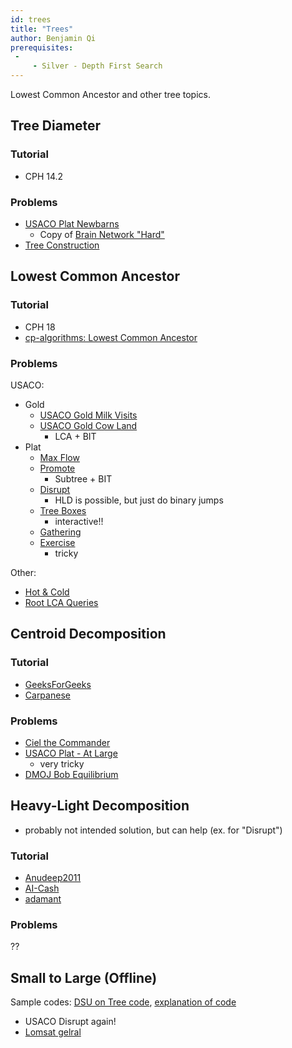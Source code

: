 ```yaml
---
id: trees
title: "Trees"
author: Benjamin Qi
prerequisites: 
 - 
     - Silver - Depth First Search
---
```


<module-excerpt>

Lowest Common Ancestor and other tree topics.

</module-excerpt>

## Tree Diameter

### Tutorial

 - CPH 14.2

### Problems

 - [USACO Plat Newbarns](http://www.usaco.org/index.php?page=viewproblem2&cpid=817)
   - Copy of [Brain Network "Hard"](https://codeforces.com/contest/690/problem/C3)
 - [Tree Construction](https://csacademy.com/contest/archive/task/tree-construct)

## Lowest Common Ancestor

### Tutorial

 - CPH 18
 - [cp-algorithms: Lowest Common Ancestor](https://cp-algorithms.com/)

### Problems

USACO:

 - Gold
   - [USACO Gold Milk Visits](http://www.usaco.org/index.php?page=viewproblem2&cpid=970)
   - [USACO Gold Cow Land](http://www.usaco.org/index.php?page=viewproblem2&cpid=921)
     - LCA + BIT
 - Plat
   - [Max Flow](http://www.usaco.org/index.php?page=viewproblem2&cpid=576)
   - [Promote](http://www.usaco.org/index.php?page=viewproblem2&cpid=696)
     - Subtree + BIT
   - [Disrupt](http://www.usaco.org/index.php?page=viewproblem2&cpid=842)
     - HLD is possible, but just do binary jumps
   - [Tree Boxes](http://www.usaco.org/index.php?page=viewproblem2&cpid=948)
     - interactive!!
   - [Gathering](http://www.usaco.org/index.php?page=viewproblem2&cpid=866)
   - [Exercise](http://www.usaco.org/index.php?page=viewproblem2&cpid=901)
     - tricky

Other:

 - [Hot & Cold](https://dmoj.ca/problem/bts17p7) [](105)
 - [Root LCA Queries](https://csacademy.com/contest/archive/task/root-lca-queries/) [](107)

## Centroid Decomposition

### Tutorial

 - [GeeksForGeeks](http://www.geeksforgeeks.org/centroid-decomposition-of-tree/)
 - [Carpanese](https://medium.com/carpanese/an-illustrated-introduction-to-centroid-decomposition-8c1989d53308)

### Problems

 - [Ciel the Commander](https://codeforces.com/problemset/problem/321/C)
 - [USACO Plat - At Large](http://www.usaco.org/index.php?page=viewproblem2&cpid=793)
   - very tricky
 - [DMOJ Bob Equilibrium](https://dmoj.ca/problem/dmopc19c7p6)

## Heavy-Light Decomposition

 - probably not intended solution, but can help (ex. for "Disrupt")

### Tutorial

 - [Anudeep2011](https://blog.anudeep2011.com/heavy-light-decomposition/)
 - [AI-Cash](http://codeforces.com/blog/entry/22072)
 - [adamant](https://codeforces.com/blog/entry/53170)

### Problems

??

## Small to Large (Offline)
Sample codes: [DSU on Tree code](https://codeforces.com/blog/entry/44351), [explanation of code](https://codeforces.com/blog/entry/67696)
 - USACO Disrupt again!
 - [Lomsat gelral](https://codeforces.com/contest/600/problem/E)
